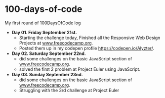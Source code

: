 # 100-days-of-code
My first round of 100DaysOfCode log

* **Day 01. Friday September 21st.**
	- Starting the challenge today, Finished all the Responsive Web Design Projects at www.freecodecamp.org.
	- Posted them up in my codepen profile https://codepen.io/Alyzter/.
* **Day 02. Saturday September 22nd.**
	- did some challenges on the basic JavaScript section of www.freecodecamp.org.
	- solved the first 2 problem at Project Euler using JavaScript.
* **Day 03. Sunday September 23nd.**
	- did some challenges on the basic JavaScript section of www.freecodecamp.org.
	- Struggling with the 3rd challenge at Project Euler
